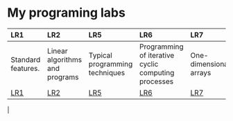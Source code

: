 # My programing labs 
|LR1|LR2|LR5|LR6|LR7|LR8|
|:---|:---|:---|:-----------------|:--------------|:---------------|
|Standard features.|Linear algorithms and programs|Typical programming techniques|Programming of iterative cyclic computing processes|One-dimensional arrays|Multidimensional arrays|
|[LR1](https://github.com/Paniov-M/Programing/tree/master/LR1)|[LR2](https://github.com/Paniov-M/Programing/tree/master/LR2)|[LR5](https://github.com/Paniov-M/Programing/tree/master/LR5)|[LR6](https://github.com/Paniov-M/Programing/tree/master/LR6)|[LR7](https://github.com/Paniov-M/Programing/tree/master/LR7)|[LR8](https://github.com/Paniov-M/Programing/tree/master/LR8)|
|
